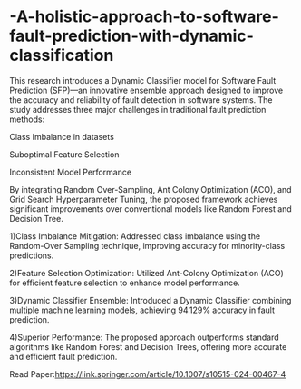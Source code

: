 # -A-holistic-approach-to-software-fault-prediction-with-dynamic-classification

This research introduces a Dynamic Classifier model for Software Fault Prediction (SFP)—an innovative ensemble approach designed to improve the accuracy and reliability of fault detection in software systems. The study addresses three major challenges in traditional fault prediction methods:

Class Imbalance in datasets

Suboptimal Feature Selection

Inconsistent Model Performance

By integrating Random Over-Sampling, Ant Colony Optimization (ACO), and Grid Search Hyperparameter Tuning, the proposed framework achieves significant improvements over conventional models like Random Forest and Decision Tree.

1)Class Imbalance Mitigation: Addressed class imbalance using the Random-Over Sampling technique, improving accuracy for minority-class predictions.

2)Feature Selection Optimization: Utilized Ant-Colony Optimization (ACO) for efficient feature selection to enhance model performance.

3)Dynamic Classifier Ensemble: Introduced a Dynamic Classifier combining multiple machine learning models, achieving 94.129% accuracy in fault prediction.

4)Superior Performance: The proposed approach outperforms standard algorithms like Random Forest and Decision Trees, offering more accurate and efficient fault prediction.

Read Paper:https://link.springer.com/article/10.1007/s10515-024-00467-4
